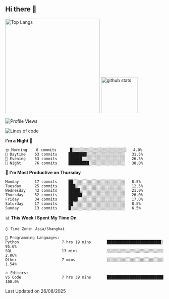 ## Hi there 👋
<p align="left"> 
  <img alt="Top Langs" height="300px" src="https://github-readme-stats.vercel.app/api/top-langs/?username=Sierraki&layout=compact&show_icons=true&theme=onedark" />
  <a href="https://github.com/Sierraki/LC_Solve">
   <img alt="github stats"height="115px"  src="https://github-readme-stats.vercel.app/api/pin/?username=Sierraki&repo=LC_Solve&theme=onedark&show_icons=true" />
  </a>


<!--START_SECTION:waka-->
![Profile Views](http://img.shields.io/badge/Profile%20Views-0-blue)

![Lines of code](https://img.shields.io/badge/From%20Hello%20World%20I%27ve%20Written-10423%20lines%20of%20code-blue)

**I'm a Night 🦉** 

```text
🌞 Morning    8 commits      █░░░░░░░░░░░░░░░░░░░░░░░░   4.0% 
🌆 Daytime    63 commits     ████████░░░░░░░░░░░░░░░░░   31.5% 
🌃 Evening    53 commits     ██████░░░░░░░░░░░░░░░░░░░   26.5% 
🌙 Night      76 commits     █████████░░░░░░░░░░░░░░░░   38.0%

```
📅 **I'm Most Productive on Thursday** 

```text
Monday       17 commits     ██░░░░░░░░░░░░░░░░░░░░░░░   8.5% 
Tuesday      25 commits     ███░░░░░░░░░░░░░░░░░░░░░░   12.5% 
Wednesday    42 commits     █████░░░░░░░░░░░░░░░░░░░░   21.0% 
Thursday     52 commits     ██████░░░░░░░░░░░░░░░░░░░   26.0% 
Friday       34 commits     ████░░░░░░░░░░░░░░░░░░░░░   17.0% 
Saturday     17 commits     ██░░░░░░░░░░░░░░░░░░░░░░░   8.5% 
Sunday       13 commits     █░░░░░░░░░░░░░░░░░░░░░░░░   6.5%

```


📊 **This Week I Spent My Time On** 

```text
⌚︎ Time Zone: Asia/Shanghai

💬 Programming Languages: 
Python                   7 hrs 19 mins       ████████████████████████░   95.6% 
SQL                      13 mins             ░░░░░░░░░░░░░░░░░░░░░░░░░   2.86% 
Other                    7 mins              ░░░░░░░░░░░░░░░░░░░░░░░░░   1.54%

🔥 Editors: 
VS Code                  7 hrs 39 mins       █████████████████████████   100.0%

```


 Last Updated on 26/08/2025
<!--END_SECTION:waka-->
